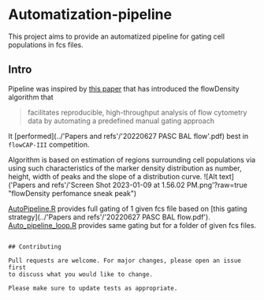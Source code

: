 # Automatization-pipeline

This project aims to provide an automatized pipeline for gating cell populations
in fcs files. 
## Intro

Pipeline was inspired by  [this paper](https://pubmed.ncbi.nlm.nih.gov/25378466/)
that has introduced the flowDensity algorithm that 
> facilitates reproducible, high-throughput analysis of flow cytometry data by automating a predefined manual gating approach

It [performed](../'Papers and refs'/'20220627 PASC BAL flow'.pdf) best in `flowCAP-III` competition.


Algorithm is based on estimation of regions surrounding cell populations via
using such characteristics of the marker density distribution as number, height,
width of peaks and the slope of a distribution curve. 
![Alt text]('Papers and refs'/'Screen Shot 2023-01-09 at 1.56.02 PM.png'?raw=true "flowDensity perfomance sneak peak")

[AutoPipeline.R](../AutoPipeline.R) provides full gating of 1 given fcs file 
based on [this gating strategy](../'Papers and refs'/'20220627 PASC BAL flow.pdf').
[Auto_pipeline_loop.R](../Automatization-pipeline/Auto_pipeline_loop.R) provides
same gating but for a folder of given fcs files.

```

## Contributing

Pull requests are welcome. For major changes, please open an issue first
to discuss what you would like to change.

Please make sure to update tests as appropriate.